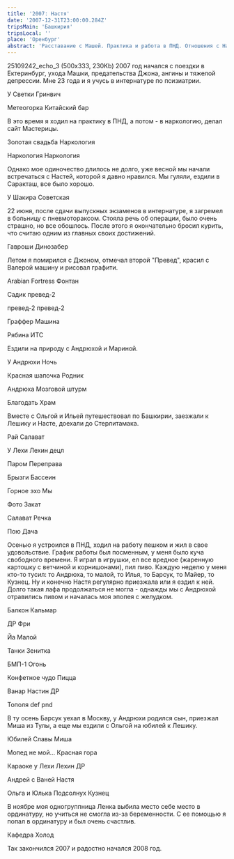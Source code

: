 ```yaml
---
title: '2007: Настя'
date: '2007-12-31T23:00:00.284Z'
tripsMain: 'Башкирия'
tripsLocal: ''
place: 'Оренбург'
abstract: 'Расставание с Машей. Практика и работа в ПНД. Отношения с Настей, поездки в Башкирию. Пневмоторакс, отказ от курения. Поступление в ординатуру.'
---
```


25109242_echo_3 (500x333, 230Kb)
2007 год начался с поездки в Ектеринбург, ухода Машки, предательства Джона, ангины и тяжелой депрессии.
Мне 23 года и я учусь в интернатуре по псизиатрии.

У Светки Гринвич

Метеогорка Китайский бар

В это время я ходил на практику в ПНД, а потом - в наркологию, делал сайт Мастерицы.

Золотая свадьба Наркология

Наркология Наркология

Однако мое одиночество длилось не долго, уже весной мы начали встречаться с Настей, которой я давно нравился. Мы гуляли, ездили в Саракташ, все было хорошо.

У Шакира Советская

22 июня, после сдачи выпускных экзаменов в интернатуре, я загремел в больницу с пневмотораксом. Стояла речь об операции, было очень страшно, но все обошлось. После этого я окончательно бросил курить, что считаю одним из главных своих достижений.

Гавроши Динозабер

Летом я помирился с Джоном, отмечал второй "Превед", красил с Валерой машину и рисовал графити.

Arabian Fortress Фонтан

Садик превед-2

превед-2 превед-2

Граффер Машина

Рябина  ИТС

Ездили на природу с Андрюхой и Мариной.

У Андрюхи Ночь

Красная шапочка Родник

Андрюха Мозговой штурм

Благодать Храм

Вместе с Ольгой и Ильей путешествовал по Башкирии, заезжали к Лешику и Насте, доехали до Стерлитамака. 

Рай Салават 

У Лехи Лехин децл

Паром Переправа

Брызги Бассеин

Горное эхо Мы

Фото Закат

Салават Речка

Пою Дача

Осенью я устроился в ПНД, ходил на работу пешком и жил в свое удовольствие. График работы был посменным, у меня было куча свободного времени. Я играл в игрушки, ел все вредное (жаренную картошку с ветчиной и корнишонами),  пил пиво. Каждую неделю у меня кто-то тусил: то Андрюха, то малой, то Илья, то Барсук, то Майер, то Кузнец. Ну и конечно Настя регулярно приезжала или я ездил к ней. Долго такая лафа продолжаться не могла - однажды мы с Андрюхой отравились пивом и началась моя эпопея с желудком.

Балкон Кальмар

ДР Фри

Йа Малой

Танки Зенитка

БМП-1 Огонь

Конфетное чудо Пицца

Ванар Настин ДР

Тополя def pnd

В ту осень Барсук уехал в Москву, у Андрюхи родился сын, приезжал Миша из Тулы, а еще мы ездили с Ольгой на юбилей к Лешику.

Юбилей Славы Миша

Мопед не мой... Красная гора

Караоке у Лехи Лехин ДР

Андрей с Ваней Настя

Ольга и Юлька Подсолнух Кузнец

В ноябре моя одногруппница Ленка выбила место себе место в ординатуру, но учиться не смогла из-за беременности. С ее помощью я попал в ординатуру и был очень счастлив. 

Кафедра Холод

Так закончился 2007 и радостно начался 2008 год.